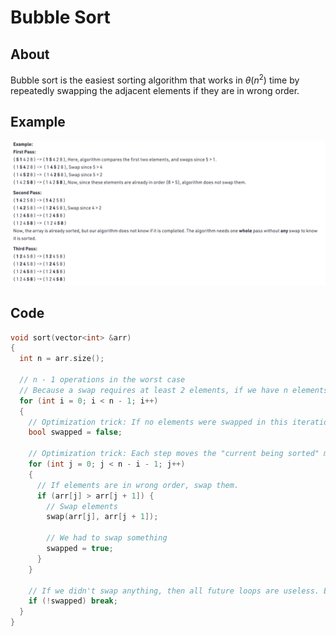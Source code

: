 # Bubble Sort

## About

Bubble sort is the easiest sorting algorithm that works in $\theta(n^2)$ time by repeatedly swapping the adjacent elements if they are in wrong order.

## Example

![Image](ex.png)

## Code

```cpp
void sort(vector<int> &arr)
{
  int n = arr.size();

  // n - 1 operations in the worst case
  // Because a swap requires at least 2 elements, if we have n elements, we only have n - 1 consecutive pairs.
  for (int i = 0; i < n - 1; i++)
  {
    // Optimization trick: If no elements were swapped in this iteration, all future iterations will not swap anything in the array.
    bool swapped = false;

    // Optimization trick: Each step moves the "current being sorted" maximum element to the correct position in the back. Because of this, we only need to check up to n - i - 1.
    for (int j = 0; j < n - i - 1; j++)
    {
      // If elements are in wrong order, swap them.
      if (arr[j] > arr[j + 1]) {
        // Swap elements
        swap(arr[j], arr[j + 1]);

        // We had to swap something
        swapped = true;
      }
    }

    // If we didn't swap anything, then all future loops are useless. Exit to save time.
    if (!swapped) break;
  }
}
```
